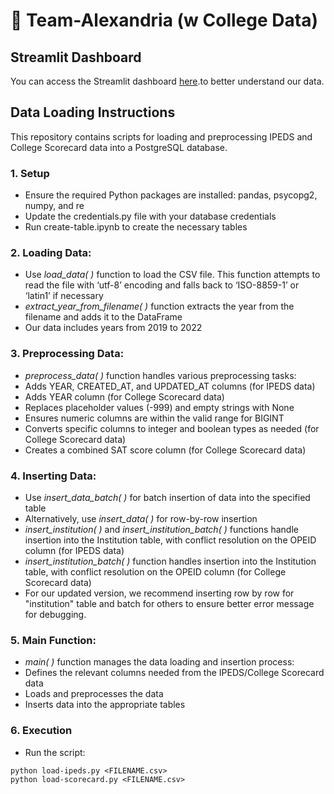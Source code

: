 # :school: Team-Alexandria (w College Data)

## Streamlit Dashboard
You can access the Streamlit dashboard [here]([http://172.26.121.190:8501]).to better understand our data. 

## Data Loading Instructions 

This repository contains scripts for loading and preprocessing IPEDS and College Scorecard data into a PostgreSQL database.


### 1. Setup
- Ensure the required Python packages are installed: pandas, psycopg2, numpy, and re
- Update the credentials.py file with your database credentials
- Run create-table.ipynb to create the necessary tables

### 2. Loading Data:
- Use *load_data( )* function to load the CSV file. This function attempts to read the file with ‘utf-8’ encoding and falls back to ‘ISO-8859-1’ or ‘latin1’ if necessary
- *extract_year_from_filename( )* function extracts the year from the filename and adds it to the DataFrame
- Our data includes years from 2019 to 2022

### 3. Preprocessing Data:
- *preprocess_data( )* function handles various preprocessing tasks:
- Adds YEAR, CREATED_AT, and UPDATED_AT columns (for IPEDS data)
- Adds YEAR column (for College Scorecard data)
- Replaces placeholder values (-999) and empty strings with None
- Ensures numeric columns are within the valid range for BIGINT
- Converts specific columns to integer and boolean types as needed (for College Scorecard data)
- Creates a combined SAT score column (for College Scorecard data) 

### 4. Inserting Data:
- Use *insert_data_batch( )* for batch insertion of data into the specified table
- Alternatively, use *insert_data( )* for row-by-row insertion
- *insert_institution( )* and *insert_institution_batch( )* functions handle insertion into the Institution table, with conflict resolution on the OPEID column (for IPEDS data)
- *insert_institution_batch( )* function handles insertion into the Institution table, with conflict resolution on the OPEID column (for College Scorecard data)
- For our updated version, we recommend inserting row by row for "institution" table and batch for others to ensure better error message for debugging.

### 5. Main Function:
- *main( )* function manages the data loading and insertion process:
- Defines the relevant columns needed from the IPEDS/College Scorecard data
- Loads and preprocesses the data
- Inserts data into the appropriate tables 

### 6. Execution
- Run the script:
```
python load-ipeds.py <FILENAME.csv>
python load-scorecard.py <FILENAME.csv>
```
